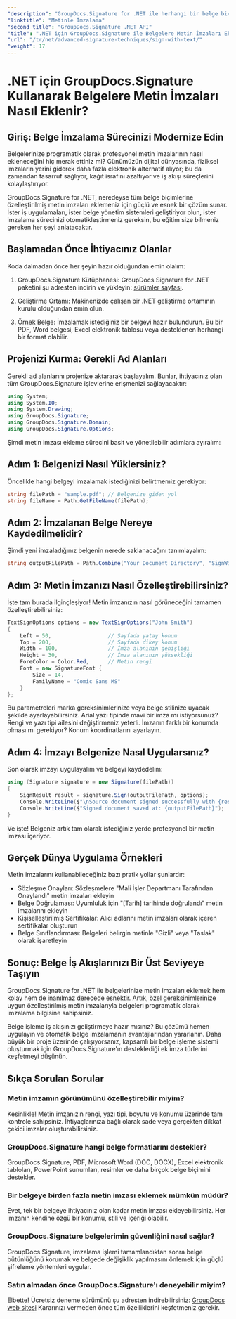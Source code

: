 ```yaml
---
"description": "GroupDocs.Signature for .NET ile herhangi bir belge biçimine profesyonel metin imzalarının nasıl ekleneceğini öğrenin. Tam kod örnekleriyle basit uygulama."
"linktitle": "Metinle İmzalama"
"second_title": "GroupDocs.Signature .NET API"
"title": ".NET için GroupDocs.Signature ile Belgelere Metin İmzaları Ekleyin"
"url": "/tr/net/advanced-signature-techniques/sign-with-text/"
"weight": 17
---
```


# .NET için GroupDocs.Signature Kullanarak Belgelere Metin İmzaları Nasıl Eklenir?

## Giriş: Belge İmzalama Sürecinizi Modernize Edin

Belgelerinize programatik olarak profesyonel metin imzalarının nasıl ekleneceğini hiç merak ettiniz mi? Günümüzün dijital dünyasında, fiziksel imzaların yerini giderek daha fazla elektronik alternatif alıyor; bu da zamandan tasarruf sağlıyor, kağıt israfını azaltıyor ve iş akışı süreçlerini kolaylaştırıyor.

GroupDocs.Signature for .NET, neredeyse tüm belge biçimlerine özelleştirilmiş metin imzaları eklemeniz için güçlü ve esnek bir çözüm sunar. İster iş uygulamaları, ister belge yönetim sistemleri geliştiriyor olun, ister imzalama sürecinizi otomatikleştirmeniz gereksin, bu eğitim size bilmeniz gereken her şeyi anlatacaktır.

## Başlamadan Önce İhtiyacınız Olanlar

Koda dalmadan önce her şeyin hazır olduğundan emin olalım:

1. GroupDocs.Signature Kütüphanesi: GroupDocs.Signature for .NET paketini şu adresten indirin ve yükleyin: [sürümler sayfası](https://releases.groupdocs.com/signature/net/).

2. Geliştirme Ortamı: Makinenizde çalışan bir .NET geliştirme ortamının kurulu olduğundan emin olun.

3. Örnek Belge: İmzalamak istediğiniz bir belgeyi hazır bulundurun. Bu bir PDF, Word belgesi, Excel elektronik tablosu veya desteklenen herhangi bir format olabilir.

## Projenizi Kurma: Gerekli Ad Alanları

Gerekli ad alanlarını projenize aktararak başlayalım. Bunlar, ihtiyacınız olan tüm GroupDocs.Signature işlevlerine erişmenizi sağlayacaktır:

```csharp
using System;
using System.IO;
using System.Drawing;
using GroupDocs.Signature;
using GroupDocs.Signature.Domain;
using GroupDocs.Signature.Options;
```

Şimdi metin imzası ekleme sürecini basit ve yönetilebilir adımlara ayıralım:

## Adım 1: Belgenizi Nasıl Yüklersiniz?

Öncelikle hangi belgeyi imzalamak istediğinizi belirtmemiz gerekiyor:

```csharp
string filePath = "sample.pdf"; // Belgenize giden yol
string fileName = Path.GetFileName(filePath);
```

## Adım 2: İmzalanan Belge Nereye Kaydedilmelidir?

Şimdi yeni imzaladığınız belgenin nerede saklanacağını tanımlayalım:

```csharp
string outputFilePath = Path.Combine("Your Document Directory", "SignWithText", fileName);
```

## Adım 3: Metin İmzanızı Nasıl Özelleştirebilirsiniz?

İşte tam burada ilginçleşiyor! Metin imzanızın nasıl görüneceğini tamamen özelleştirebilirsiniz:

```csharp
TextSignOptions options = new TextSignOptions("John Smith")
{
    Left = 50,                  // Sayfada yatay konum
    Top = 200,                  // Sayfada dikey konum
    Width = 100,                // İmza alanının genişliği
    Height = 30,                // İmza alanının yüksekliği
    ForeColor = Color.Red,      // Metin rengi
    Font = new SignatureFont { 
        Size = 14, 
        FamilyName = "Comic Sans MS" 
    }
};
```

Bu parametreleri marka gereksinimlerinize veya belge stilinize uyacak şekilde ayarlayabilirsiniz. Arial yazı tipinde mavi bir imza mı istiyorsunuz? Rengi ve yazı tipi ailesini değiştirmeniz yeterli. İmzanın farklı bir konumda olması mı gerekiyor? Konum koordinatlarını ayarlayın.

## Adım 4: İmzayı Belgenize Nasıl Uygularsınız?

Son olarak imzayı uygulayalım ve belgeyi kaydedelim:

```csharp
using (Signature signature = new Signature(filePath))
{
    SignResult result = signature.Sign(outputFilePath, options);
    Console.WriteLine($"\nSource document signed successfully with {result.Succeeded.Count} signature(s).");
    Console.WriteLine($"Signed document saved at: {outputFilePath}");
}
```

Ve işte! Belgeniz artık tam olarak istediğiniz yerde profesyonel bir metin imzası içeriyor.

## Gerçek Dünya Uygulama Örnekleri

Metin imzalarını kullanabileceğiniz bazı pratik yollar şunlardır:

- Sözleşme Onayları: Sözleşmelere "Mali İşler Departmanı Tarafından Onaylandı" metin imzaları ekleyin
- Belge Doğrulaması: Uyumluluk için "[Tarih] tarihinde doğrulandı" metin imzalarını ekleyin
- Kişiselleştirilmiş Sertifikalar: Alıcı adlarını metin imzaları olarak içeren sertifikalar oluşturun
- Belge Sınıflandırması: Belgeleri belirgin metinle "Gizli" veya "Taslak" olarak işaretleyin

## Sonuç: Belge İş Akışlarınızı Bir Üst Seviyeye Taşıyın

GroupDocs.Signature for .NET ile belgelerinize metin imzaları eklemek hem kolay hem de inanılmaz derecede esnektir. Artık, özel gereksinimlerinize uygun özelleştirilmiş metin imzalarıyla belgeleri programatik olarak imzalama bilgisine sahipsiniz.

Belge işleme iş akışınızı geliştirmeye hazır mısınız? Bu çözümü hemen uygulayın ve otomatik belge imzalamanın avantajlarından yararlanın. Daha büyük bir proje üzerinde çalışıyorsanız, kapsamlı bir belge işleme sistemi oluşturmak için GroupDocs.Signature'ın desteklediği ek imza türlerini keşfetmeyi düşünün.

## Sıkça Sorulan Sorular

### Metin imzamın görünümünü özelleştirebilir miyim?

Kesinlikle! Metin imzanızın rengi, yazı tipi, boyutu ve konumu üzerinde tam kontrole sahipsiniz. İhtiyaçlarınıza bağlı olarak sade veya gerçekten dikkat çekici imzalar oluşturabilirsiniz.

### GroupDocs.Signature hangi belge formatlarını destekler?

GroupDocs.Signature, PDF, Microsoft Word (DOC, DOCX), Excel elektronik tabloları, PowerPoint sunumları, resimler ve daha birçok belge biçimini destekler.

### Bir belgeye birden fazla metin imzası eklemek mümkün müdür?

Evet, tek bir belgeye ihtiyacınız olan kadar metin imzası ekleyebilirsiniz. Her imzanın kendine özgü bir konumu, stili ve içeriği olabilir.

### GroupDocs.Signature belgelerimin güvenliğini nasıl sağlar?

GroupDocs.Signature, imzalama işlemi tamamlandıktan sonra belge bütünlüğünü korumak ve belgede değişiklik yapılmasını önlemek için güçlü şifreleme yöntemleri uygular.

### Satın almadan önce GroupDocs.Signature'ı deneyebilir miyim?

Elbette! Ücretsiz deneme sürümünü şu adresten indirebilirsiniz: [GroupDocs web sitesi](https://releases.groupdocs.com/) Kararınızı vermeden önce tüm özelliklerini keşfetmeniz gerekir.